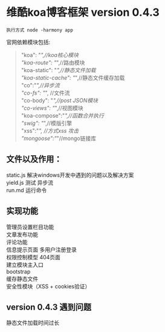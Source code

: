 维酷koa博客框架 version 0.4.3
=======================

`执行方式 node -harmony app`

官网依赖模块包括:


>"koa": "*",//koa核心模块  
"koa-route": "*",//路由模块  
"koa-static": "*",//静态文件加载  
"koa-static-cache": "*",//静态文件缓存加载  
"co":"*",//异步流  
"co-fs": "*", //文件流  
"co-body": "*",//post JSON模块  
"co-views": "*",//视图模块  
"koa-compose":"*",//函数合并执行  
"swig": "*",//模版引擎  
"xss":"*",	//方式xss 攻击  
"mongoose":"*"//mongo链接库  

## 文件以及作用： ##
static.js 解决windows开发中遇到的问题以及解决方案  
yield.js 测试 异步流  
run.md 运行命令  
## 实现功能 ##
管理员设置栏目功能  
文章发布功能  
评论功能  
信息提示页面
多用户注册登录  
权限控制模型 
404页面  
建立模块主入口  
bootstrap   
缓存静态文件  
安全性模块（XSS + cookies验证）

## version 0.4.3 遇到问题 ##
静态文件加载时间过长








